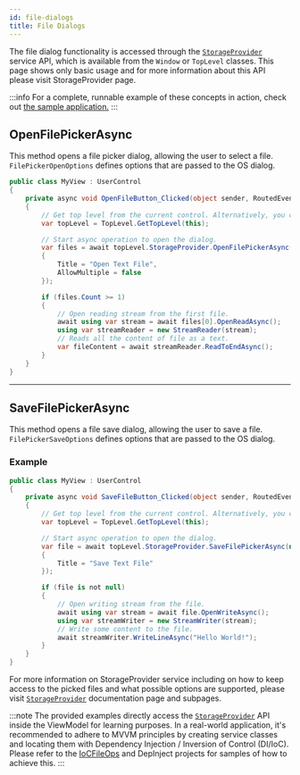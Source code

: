 ```yaml
---
id: file-dialogs
title: File Dialogs
---
```


The file dialog functionality is accessed through the [`StorageProvider`](../../concepts/services/storage-provider) service API, which is available from the `Window` or `TopLevel` classes. This page shows only basic usage and for more information about this API please visit StorageProvider page.

:::info
For a complete, runnable example of these concepts in action, check out [the sample application.](https://github.com/AvaloniaUI/AvaloniaUI.QuickGuides/tree/main/FileOps) 
:::

## OpenFilePickerAsync

This method opens a file picker dialog, allowing the user to select a file. `FilePickerOpenOptions` defines options that are passed to the OS dialog.

```cs
public class MyView : UserControl
{
    private async void OpenFileButton_Clicked(object sender, RoutedEventArgs args)
    {
        // Get top level from the current control. Alternatively, you can use Window reference instead.
        var topLevel = TopLevel.GetTopLevel(this);

        // Start async operation to open the dialog.
        var files = await topLevel.StorageProvider.OpenFilePickerAsync(new FilePickerOpenOptions
        {
            Title = "Open Text File",
            AllowMultiple = false
        });

        if (files.Count >= 1)
        {
            // Open reading stream from the first file.
            await using var stream = await files[0].OpenReadAsync();
            using var streamReader = new StreamReader(stream);
            // Reads all the content of file as a text.
            var fileContent = await streamReader.ReadToEndAsync();
        }
    }
}
```

---

## SaveFilePickerAsync

This method opens a file save dialog, allowing the user to save a file. `FilePickerSaveOptions` defines options that are passed to the OS dialog.

### Example

```cs
public class MyView : UserControl
{
    private async void SaveFileButton_Clicked(object sender, RoutedEventArgs args)
    {
        // Get top level from the current control. Alternatively, you can use Window reference instead.
        var topLevel = TopLevel.GetTopLevel(this);

        // Start async operation to open the dialog.
        var file = await topLevel.StorageProvider.SaveFilePickerAsync(new FilePickerSaveOptions
        {
            Title = "Save Text File"
        });

        if (file is not null)
        {
            // Open writing stream from the file.
            await using var stream = await file.OpenWriteAsync();
            using var streamWriter = new StreamWriter(stream);
            // Write some content to the file.
            await streamWriter.WriteLineAsync("Hello World!");
        }
    }
}
```

For more information on StorageProvider service including on how to keep access to the picked files and what possible options are supported, please visit [`StorageProvider`](../../concepts/services/storage-provider) documentation page and subpages.

:::note
The provided examples directly access the [`StorageProvider`](../../concepts/services/storage-provider) API inside the ViewModel for learning purposes. In a real-world application, it's recommended to adhere to MVVM principles by creating service classes and locating them with Dependency Injection / Inversion of Control (DI/IoC). Please refer to the [IoCFileOps](https://github.com/AvaloniaUI/AvaloniaUI.QuickGuides/tree/main/IoCFileOps) and DepInject projects for samples of how to achieve this.
:::





















